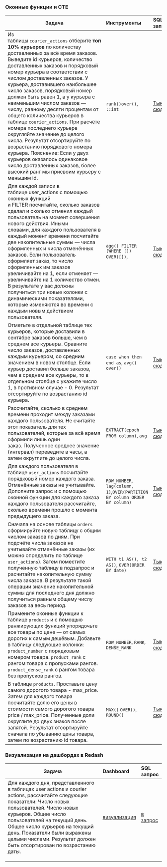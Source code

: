 ### Оконные функции и CTE
| **Задача** | **Инструменты** | **SQL запрос** |
| -------------------- | :--------------------- | :--------------------- |
|Из таблицы `courier_actions` отберите **топ 10% курьеров** по количеству доставленных за всё время заказов. Выведите id курьеров, количество доставленных заказов и порядковый номер курьера в соответствии с числом доставленных заказов. У курьера, доставившего наибольшее число заказов, порядковый номер должен быть равен 1, а у курьера с наименьшим числом заказов —  числу, равному десяти процентам от общего количества курьеров в таблице `courier_actions`. При расчёте номера последнего курьера округляйте значение до целого числа. Результат отсортируйте по возрастанию порядкового номера курьера. Пояснение: Если у двух курьеров оказалось одинаковое число доставленных заказов, более высокий ранг мы присвоим курьеру с меньшим id.|`rank()over()`, `::int`|[Тык сюда](https://github.com/INLAE/SQL_karpov_course/blob/master/8.sql)|
|Для каждой записи в таблице user_actions с помощью оконных функций и FILTER посчитайте, сколько заказов сделал и сколько отменил каждый пользователь на момент совершения нового действия. Иными словами, для каждого пользователя в каждый момент времени посчитайте две накопительные суммы — числа оформленных и числа отменённых заказов. Если пользователь оформляет заказ, то число оформленных им заказов увеличивайте на 1, если отменяет — увеличивайте на 1 количество отмен. В результате у вас должны получиться три новые колонки с динамическими показателями, которые изменяются во времени с каждым новым действием пользователя.|`agg() FILTER (WHERE []) OVER([])`, |[Тык сюда](https://github.com/INLAE/SQL_karpov_course/blob/master/7.sql)|
|Отметьте в отдельной таблице тех курьеров, которые доставили в сентябре заказов больше, чем в среднем все курьеры. Сравните число заказов, доставленных каждым курьером, со средним значением в новом столбце. Если курьер доставил больше заказов, чем в среднем все курьеры, то в отдельном столбце с укажите число 1, в противном случае - 0. Результат отсортируйте по возрастанию id курьера.|`case when then end as`, `avg() over()`|[Тык сюда](https://github.com/INLAE/SQL_karpov_course/blob/master/6.sql)|
|Рассчитайте, сколько в среднем времени проходит между заказами каждого пользователя. Не считайте этот показатель для тех пользователей, которые за всё время оформили лишь один заказ. Полученное среднее значение (интервал) переведите в часы, а затем округлите до целого числа.|`EXTRACT(epoch FROM column)`, `avg`|[Тык сюда](https://github.com/INLAE/SQL_karpov_course/blob/master/5.sql)|
|Для каждого пользователя в таблице `user_actions` посчитайте порядковый номер каждого заказа. Отменённые заказы не учитывайте. Дополните запрос и с помощью оконной функции для каждого заказа каждого пользователя рассчитайте, сколько времени прошло с момента предыдущего заказа.  |`ROW_NUMBER`, `lag(column, 1)`,`OVER(PARTITION BY column ORDER BY column)`|[Тык сюда](https://github.com/INLAE/SQL_karpov_course/blob/master/4.sql)|
|Сначала на основе таблицы `orders` сформируйте новую таблицу с общим числом заказов по дням. При подсчёте числа заказов не учитывайте отменённые заказы (их можно определить по таблице `user_actions`). Затем поместите полученную таблицу в подзапрос и расчитайте накопительную сумму числа заказов. В результате такой операции значение накопительной суммы для последнего дня должно получиться равным общему числу заказов за весь период.|`WITH t1 AS(), t2 AS()`, `OVER(ORDER BY date)` |[Тык сюда](https://github.com/INLAE/SQL_karpov_course/blob/master/3.sql)|
|Примените оконные функции к таблице `products` и с помощью ранжирующих функций упорядочьте все товары по цене — от самых дорогих к самым дешёвым. Добавьте в таблицу следующие колонки: `product_number` с порядковым номером товара. `product_rank` с рангом товара с пропусками рангов. `product_dense_rank` с рангом товара без пропусков рангов.|`ROW_NUMBER`, `RANK`, `DENSE_RANK`| [Тык сюда](https://github.com/INLAE/SQL_karpov_course/blob/master/1.sql)|
|В таблице `products`. Проставьте цену самого дорогого товара - max_price. Затем для каждого товара посчитайте долю его цены в стоимости самого дорогого товара price / max_price. Полученные доли округлите до двух знаков после запятой. Результат отсортируйте сначала по убыванию цены товара, затем по возрастанию id товара.|`MAX()` `OVER()`, `ROUND()`|[Тык сюда](https://github.com/INLAE/SQL_karpov_course/blob/master/2.sql)|

### Визуализация на дашбордах в Redash
| **Задача** | **Dashboard** | **SQL запрос** |
| -------------------- | :--------------------- | :--------------------- |
|Для каждого дня, представленного в таблицах user actions и courier actions, рассчитайте следующие показатели: Число новых пользователей. Число новых курьеров. Общее число пользователей на текущий день. Общее число курьеров на текущий день. Показатели были выражены целыми числами. Результат должен быть отсортирован по возрастанию даты.|[визуализация](https://github.com/INLAE/SQL_karpov_course/blob/master/dashboards/1.png)|[в запрос](https://github.com/INLAE/SQL_karpov_course/blob/master/dashboards/1_dashboard.sql)|
|     |      |     |
|     |      |     |
|     |      |     |

